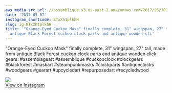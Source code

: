```yaml
---
aws_media_src_url: //assemblique.s3.us-east-2.amazonaws.com/2017/05/2017-05-07_00-41-07_UTC.jpg
date: '2017-05-07'
instagram_shortcode: BTxXh1plkhH
slug: ig-BTxXh1plkhH
title: '"Orange-Eyed Cuckoo Mask" finally complete, 31" wingspan, 27" tall, made from
  antique Black Forest cuckoo clock parts and antique wooden cli'
---
```


"Orange-Eyed Cuckoo Mask" finally complete, 31" wingspan, 27" tall, made from antique Black Forest cuckoo clock parts and antique wooden click gears. #assemblageart #assemblique #cuckooclock #clockgears #blackforest #maskart #steampunkmasks #clockparts #antiqueclocks #woodgears #gearart #upcycledart #repurposedart #recycledwood 

![](//assemblique.s3.us-east-2.amazonaws.com/2017/05/2017-05-07_00-41-07_UTC.jpg)   
[View on Instagram](https://www.instagram.com/p/BTxXh1plkhH/)